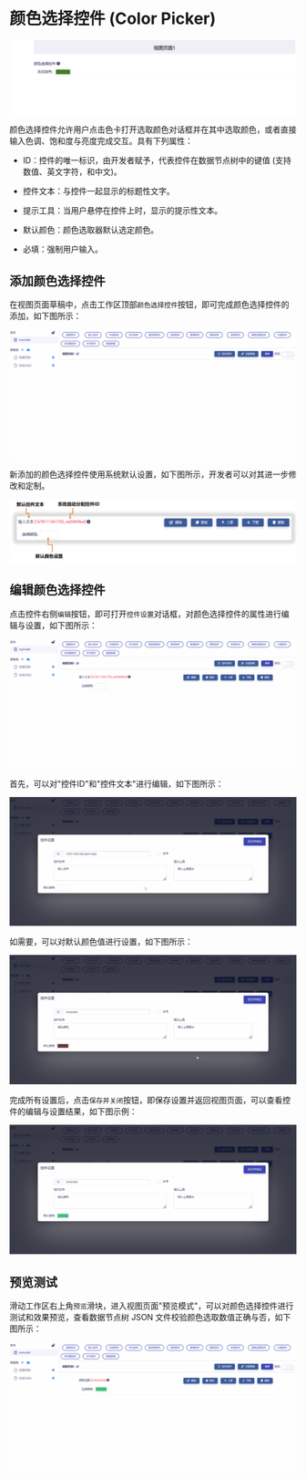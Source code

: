 # 颜色选择控件 (Color Picker)

![Matrix.OS](../../../../../media/os/tools/modelview/showcolorpicker.gif "颜色选择控件")

颜色选择控件允许用户点击色卡打开选取颜色对话框并在其中选取颜色，或者直接输入色调、饱和度与亮度完成交互。具有下列属性：

* ID：控件的唯一标识，由开发者赋予，代表控件在数据节点树中的键值 (支持数值、英文字符，和中文)。

* 控件文本：与控件一起显示的标题性文字。

* 提示工具：当用户悬停在控件上时，显示的提示性文本。

* 默认颜色：颜色选取器默认选定颜色。

* 必填：强制用户输入。

## 添加颜色选择控件

在视图页面草稿中，点击工作区顶部`颜色选择控件`按钮，即可完成颜色选择控件的添加，如下图所示：

![Matrix.OS](../../../../../media/os/tools/modelview/addcolorpicker.gif "添加颜色选择控件")

新添加的颜色选择控件使用系统默认设置，如下图所示，开发者可以对其进一步修改和定制。

![Matrix.OS](../../../../../media/os/tools/modelview/addcolorpicker.png "颜色选择控件默认设置")

## 编辑颜色选择控件

点击控件右侧`编辑`按钮，即可打开`控件设置`对话框，对颜色选择控件的属性进行编辑与设置，如下图所示：

![Matrix.OS](../../../../../media/os/tools/modelview/editcolorpicker1.gif "编辑颜色选择控件 - 打开控件设置对话框")

首先，可以对"控件ID"和"控件文本"进行编辑，如下图所示：

![Matrix.OS](../../../../../media/os/tools/modelview/editcolorpicker2.gif "编辑颜色选择控件 - 控件ID与文本编辑")

如需要，可以对默认颜色值进行设置，如下图所示：

![Matrix.OS](../../../../../media/os/tools/modelview/editcolorpicker3.gif "编辑颜色选择控件 - 设置默认颜色")

完成所有设置后，点击`保存并关闭`按钮，即保存设置并返回视图页面，可以查看控件的编辑与设置结果，如下图示例：

![Matrix.OS](../../../../../media/os/tools/modelview/editcolorpicker4.gif "编辑颜色选择控件 - 保存控件设置")

## 预览测试

滑动工作区右上角`预览`滑块，进入视图页面"预览模式"，可以对颜色选择控件进行测试和效果预览，查看数据节点树 JSON 文件校验颜色选取数值正确与否，如下图所示：

![Matrix.OS](../../../../../media/os/tools/modelview/testcolorpicker.gif "测试颜色选择控件")